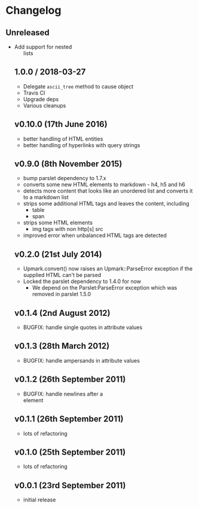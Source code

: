 # Changelog

## Unreleased
* Add support for nested <ul> lists

## 1.0.0 / 2018-03-27
* Delegate `ascii_tree` method to cause object
* Travis CI
* Upgrade deps
* Various cleanups

## v0.10.0 (17th June 2016)
* better handling of HTML entities
* better handling of hyperlinks with query strings

## v0.9.0 (8th November 2015)
* bump parslet dependency to 1.7.x
* converts some new HTML elements to markdown - h4, h5 and h6
* detects more content that looks like an unordered list and converts
  it to a markdown list
* strips some additional HTML tags and leaves the content, including
  * table
  * span
* strips some HTML elements
  * img tags with non http[s] src
* improved error when unbalanced HTML tags are detected

## v0.2.0 (21st July 2014)
* Upmark.convert() now raises an Upmark::ParseError exception if the supplied
  HTML can't be parsed
* Locked the parslet dependency to 1.4.0 for now
  * We depend on the Parslet:ParseError exception which was removed in parslet 1.5.0

## v0.1.4 (2nd August 2012)
* BUGFIX: handle single quotes in attribute values

## v0.1.3 (28th March 2012)
* BUGFIX: handle ampersands in attribute values

## v0.1.2 (26th September 2011)
* BUGFIX: handle newlines after a <br /> element

## v0.1.1 (26th September 2011)
* lots of refactoring

## v0.1.0 (25th September 2011)
* lots of refactoring

## v0.0.1 (23rd September 2011)
* initial release
